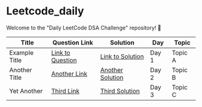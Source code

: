 # Leetcode_daily
Welcome to the "Daily LeetCode DSA Challenge" repository! 🚀




| Title         | Question Link     | Solution     | Day   | Topic    |
|---------------|-------------------|--------------|-------|----------|
| Example Title | [Link to Question](https://example.com) | [Link to Solution](https://example.com) | Day 1 | Topic A  |
| Another Title | [Another Link](https://example.com)   | [Another Solution](https://example.com)   | Day 2 | Topic B  |
| Yet Another   | [Third Link](https://example.com)     | [Third Solution](https://example.com)     | Day 3 | Topic C  |
